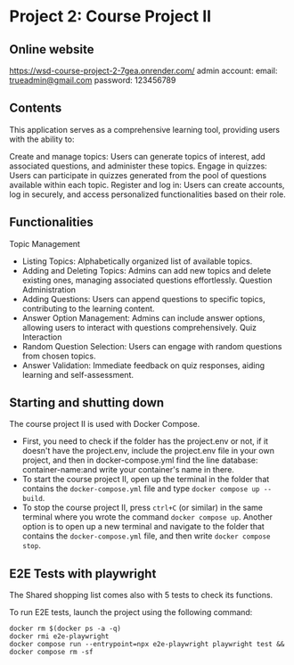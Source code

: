 # Project 2: Course Project II

## Online website 
https://wsd-course-project-2-7gea.onrender.com/
admin account: 
email: trueadmin@gmail.com
password: 123456789

## Contents
This application serves as a comprehensive learning tool, providing users with the ability to:

Create and manage topics: Users can generate topics of interest, add associated questions, and administer these topics.
Engage in quizzes: Users can participate in quizzes generated from the pool of questions available within each topic.
Register and log in: Users can create accounts, log in securely, and access personalized functionalities based on their role.

## Functionalities
Topic Management
- Listing Topics: Alphabetically organized list of available topics.
- Adding and Deleting Topics: Admins can add new topics and delete existing ones, managing associated questions effortlessly.
Question Administration
- Adding Questions: Users can append questions to specific topics, contributing to the learning content.
- Answer Option Management: Admins can include answer options, allowing users to interact with questions comprehensively.
Quiz Interaction
- Random Question Selection: Users can engage with random questions from chosen topics.
- Answer Validation: Immediate feedback on quiz responses, aiding learning and self-assessment.

## Starting and shutting down

The course project II is used with Docker Compose.
- First, you need to check if the folder has the project.env or not, if it doesn't have the project.env, include the project.env file in your
own project, and then in docker-compose.yml find the line database: container-name:and write your container's name in there.
- To start the course project II, open up the terminal in the folder that
  contains the `docker-compose.yml` file and type `docker compose up --build`.
- To stop the course project II, press `ctrl+C` (or similar) in the same terminal
  where you wrote the command `docker compose up`. Another option is to open up
  a new terminal and navigate to the folder that contains the
  `docker-compose.yml` file, and then write `docker compose stop`.

## E2E Tests with playwright

The Shared shopping list comes also with 5 tests to check its functions.

To run E2E tests, launch the project using the following command:

```
docker rm $(docker ps -a -q)
docker rmi e2e-playwright
docker compose run --entrypoint=npx e2e-playwright playwright test && docker compose rm -sf
```



